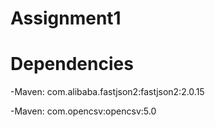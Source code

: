 # Assignment1

# Dependencies
-Maven: com.alibaba.fastjson2:fastjson2:2.0.15

-Maven: com.opencsv:opencsv:5.0
